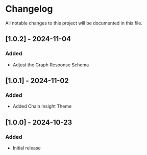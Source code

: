 # Changelog

All notable changes to this project will be documented in this file.

## [1.0.2] - 2024-11-04

### Added
- Adjust the Graph Response Schema

## [1.0.1] - 2024-11-02

### Added
- Added Chain Insight Theme

## [1.0.0] - 2024-10-23

### Added
- Initial release
